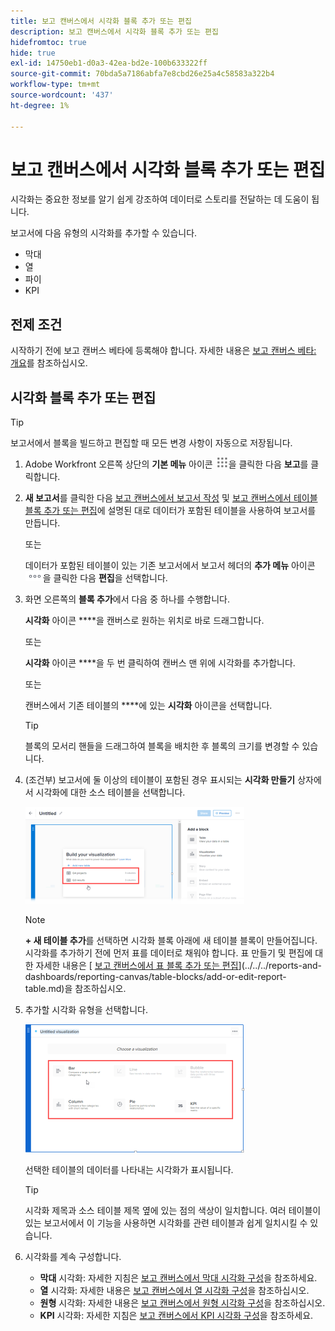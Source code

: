 ```yaml
---
title: 보고 캔버스에서 시각화 블록 추가 또는 편집
description: 보고 캔버스에서 시각화 블록 추가 또는 편집
hidefromtoc: true
hide: true
exl-id: 14750eb1-d0a3-42ea-bd2e-100b633322ff
source-git-commit: 70bda5a7186abfa7e8cbd26e25a4c58583a322b4
workflow-type: tm+mt
source-wordcount: '437'
ht-degree: 1%

---
```


# 보고 캔버스에서 시각화 블록 추가 또는 편집

시각화는 중요한 정보를 알기 쉽게 강조하여 데이터로 스토리를 전달하는 데 도움이 됩니다.

보고서에 다음 유형의 시각화를 추가할 수 있습니다.

* 막대
* 열
* 파이
* KPI

## 전제 조건

시작하기 전에 보고 캔버스 베타에 등록해야 합니다. 자세한 내용은 [보고 캔버스 베타: 개요](/help/quicksilver/product-announcements/betas/canvas-dashboards-beta/reporting-canvas-beta-overview.md)를 참조하십시오.

## 시각화 블록 추가 또는 편집

>[!TIP]
>
>보고서에서 블록을 빌드하고 편집할 때 모든 변경 사항이 자동으로 저장됩니다.

1. Adobe Workfront 오른쪽 상단의 **기본 메뉴** 아이콘 ![기본 메뉴 아이콘](assets/main-menu-icon.png)을 클릭한 다음 **보고**&#x200B;를 클릭합니다.
1. **새 보고서**&#x200B;를 클릭한 다음 [보고 캔버스에서 보고서 작성](../../../reports-and-dashboards/reporting-canvas/manage-reports/build-report.md) 및 [보고 캔버스에서 테이블 블록 추가 또는 편집](../../../reports-and-dashboards/reporting-canvas/table-blocks/add-or-edit-report-table.md)에 설명된 대로 데이터가 포함된 테이블을 사용하여 보고서를 만듭니다.

   또는

   데이터가 포함된 테이블이 있는 기존 보고서에서 보고서 헤더의 **추가 메뉴** 아이콘 ![추가 아이콘](assets/more-icon.png)을 클릭한 다음 **편집**&#x200B;을 선택합니다.

1. 화면 오른쪽의 **블록 추가**&#x200B;에서 다음 중 하나를 수행합니다.

   **시각화** 아이콘 ****을 캔버스로 원하는 위치로 바로 드래그합니다.

   또는

   **시각화** 아이콘 ****을 두 번 클릭하여 캔버스 맨 위에 시각화를 추가합니다.

   또는

   캔버스에서 기존 테이블의 ****에 있는 **시각화** 아이콘을 선택합니다.

   >[!TIP]
   >
   >블록의 모서리 핸들을 드래그하여 블록을 배치한 후 블록의 크기를 변경할 수 있습니다.

1. (조건부) 보고서에 둘 이상의 테이블이 포함된 경우 표시되는 **시각화 만들기** 상자에서 시각화에 대한 소스 테이블을 선택합니다.

   ![시각화에서 테이블 선택](assets/select-table-on-vis-350x155.png)

   >[!NOTE]
   >
   >**+ 새 테이블 추가**&#x200B;를 선택하면 시각화 블록 아래에 새 테이블 블록이 만들어집니다. 시각화를 추가하기 전에 먼저 표를 데이터로 채워야 합니다. 표 만들기 및 편집에 대한 자세한 내용은 [ [보고 캔버스에서 표 블록 추가 또는 편집](../../../reports-and-dashboards/reporting-canvas/table-blocks/add-or-edit-report-table.md)](../../../reports-and-dashboards/reporting-canvas/table-blocks/add-or-edit-report-table.md)을 참조하십시오.

1. 추가할 시각화 유형을 선택합니다.

   ![시각화 유형 선택](assets/select-vis-type-350x205.png)

   선택한 테이블의 데이터를 나타내는 시각화가 표시됩니다.

   >[!TIP]
   >
   >시각화 제목과 소스 테이블 제목 옆에 있는 점의 색상이 일치합니다. 여러 테이블이 있는 보고서에서 이 기능을 사용하면 시각화를 관련 테이블과 쉽게 일치시킬 수 있습니다.

1. 시각화를 계속 구성합니다.

   * **막대** 시각화: 자세한 지침은 [보고 캔버스에서 막대 시각화 구성](../../../reports-and-dashboards/reporting-canvas/visualization-blocks/configure-bar-visualization.md#bar)을 참조하세요.
   * **열** 시각화: 자세한 내용은 [보고 캔버스에서 열 시각화 구성](../../../reports-and-dashboards/reporting-canvas/visualization-blocks/configure-column-visualization.md)을 참조하십시오.
   * **원형** 시각화: 자세한 내용은 [보고 캔버스에서 원형 시각화 구성](../../../reports-and-dashboards/reporting-canvas/visualization-blocks/configure-pie-visualization.md)을 참조하십시오.
   * **KPI** 시각화: 자세한 지침은 [보고 캔버스에서 KPI 시각화 구성](../../../reports-and-dashboards/reporting-canvas/visualization-blocks/configure-kpi-visualization.md)을 참조하세요.
